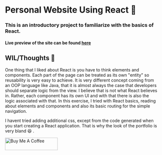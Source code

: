 <h1>Personal Website Using React 👧</h1>
<h3>This is an introductory project to familiarize with the basics of React.</h3>
<h4>Live preview of the site can be found <a href="https://fatrixienicolieopetina.github.io/portfolio-website/">here</a></h4>

<h2>WIL/Thoughts 🤔</h2>
<p>
  One thing that I liked about React is you have to think elements and components. Each part of the page can be treated as its own "entity" so reusability is very easy to  achieve. It is very different concept coming from an OOP language like Java, that it is almost always the case that developers should separate logic from the view. I believe that is not what React believes in. Rather, each component has its own UI and with that there is also the logic associated with that. In this exercise, I tried with React basics, reading about elements and components and also its basic routing for the simple navigation.
</p>
<p>
  I havent tried adding additional css, except from the code generated when you start creating a React application. That is why the look of the portfolio is very bland 😆 .
</p>

<a href="https://www.buymeacoffee.com/patthe99" target="_blank">
  <img src="https://cdn.buymeacoffee.com/buttons/default-orange.png" alt="Buy Me A Coffee" height="41" width="174">
</a>


